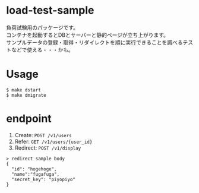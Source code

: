# load-test-sample
負荷試験用のパッケージです。  
コンテナを起動するとDBとサーバーと静的ページが立ち上がります。  
サンプルデータの登録・取得・リダイレクトを順に実行できることを調べるテストなどで使える・・・かも。


# Usage
```
$ make dstart
$ make dmigrate
```

# endpoint
1. Create: `POST /v1/users`
1. Refer: `GET /v1/users/{user_id}`
1. Redirect: `POST /v1/display`
  ```
  > redirect sample body
  {
    "id": "hogehoge",
    "name":"fugafuga",
    "secret_key": "piyopiyo"
  }
  ```

